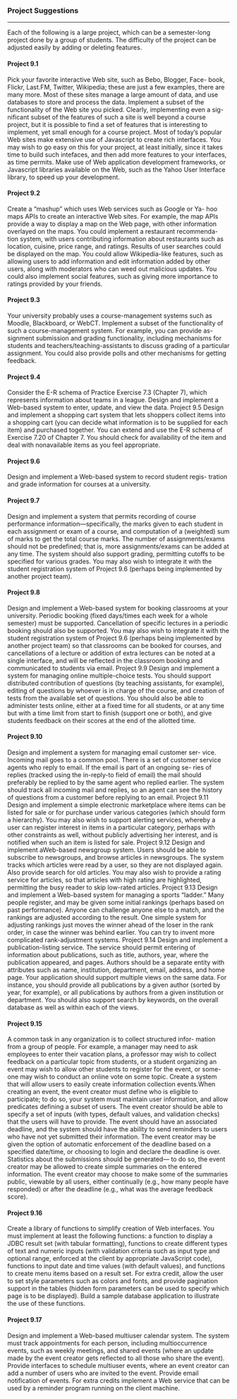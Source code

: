 ### Project Suggestions
---
Each of the following is a large project, which can be a semester-long project done
by a group of students. The difficulty of the project can be adjusted easily by
adding or deleting features.
  
  
#### Project 9.1  
Pick your favorite interactive Web site, such as Bebo, Blogger, Face-
book, Flickr, Last.FM, Twitter, Wikipedia; these are just a few examples,
there are many more. Most of these sites manage a large amount of data,
and use databases to store and process the data. Implement a subset of the
functionality of the Web site you picked. Clearly, implementing even a sig-
nificant subset of the features of such a site is well beyond a course project,
but it is possible to find a set of features that is interesting to implement, yet
small enough for a course project.
Most of today’s popular Web sites make extensive use of Javascript to
create rich interfaces. You may wish to go easy on this for your project, at
least initially, since it takes time to build such intefaces, and then add more
features to your interfaces, as time permits. Make use of Web application
development frameworks, or Javascript libraries available on the Web, such
as the Yahoo User Interface library, to speed up your development.
  
  
#### Project 9.2  
Create a “mashup” which uses Web services such as Google or Ya-
hoo maps APIs to create an interactive Web sites. For example, the map APIs
provide a way to display a map on the Web page, with other information
overlayed on the maps. You could implement a restaurant recommenda-
tion system, with users contributing information about restaurants such as
location, cuisine, price range, and ratings. Results of user searches could
be displayed on the map. You could allow Wikipedia-like features, such
as allowing users to add information and edit information added by other
users, along with moderators who can weed out malicious updates. You
could also implement social features, such as giving more importance to
ratings provided by your friends.
  
  
#### Project 9.3
Your university probably uses a course-management systems such
as Moodle, Blackboard, or WebCT. Implement a subset of the functionality
of such a course-management system. For example, you can provide as-
signment submission and grading functionality, including mechanisms for
students and teachers/teaching-assistants to discuss grading of a particular
assignment. You could also provide polls and other mechanisms for getting
feedback.
  
  
#### Project 9.4
Consider the E-R schema of Practice Exercise 7.3 (Chapter 7), which
represents information about teams in a league. Design and implement a
Web-based system to enter, update, and view the data.
Project 9.5 Design and implement a shopping cart system that lets shoppers
collect items into a shopping cart (you can decide what information is to be
supplied for each item) and purchased together. You can extend and use the
E-R schema of Exercise 7.20 of Chapter 7. You should check for availability
of the item and deal with nonavailable items as you feel appropriate.
  
  
#### Project 9.6 
Design and implement a Web-based system to record student regis-
tration and grade information for courses at a university.
  
  
#### Project 9.7
Design and implement a system that permits recording of course
performance information—specifically, the marks given to each student in
each assignment or exam of a course, and computation of a (weighted) sum
of marks to get the total course marks. The number of assignments/exams
should not be predefined; that is, more assignments/exams can be added
at any time. The system should also support grading, permitting cutoffs to
be specified for various grades.
You may also wish to integrate it with the student registration system of
Project 9.6 (perhaps being implemented by another project team).
  
  
#### Project 9.8
Design and implement a Web-based system for booking classrooms
at your university. Periodic booking (fixed days/times each week for a
whole semester) must be supported. Cancellation of specific lectures in a
periodic booking should also be supported.
You may also wish to integrate it with the student registration system
of Project 9.6 (perhaps being implemented by another project team) so
that classrooms can be booked for courses, and cancellations of a lecture
or addition of extra lectures can be noted at a single interface, and will be
reflected in the classroom booking and communicated to students via email.
Project 9.9 Design and implement a system for managing online multiple-choice
tests. You should support distributed contribution of questions (by teaching
assistants, for example), editing of questions by whoever is in charge of the
course, and creation of tests from the available set of questions. You should
also be able to administer tests online, either at a fixed time for all students,
or at any time but with a time limit from start to finish (support one or
both), and give students feedback on their scores at the end of the allotted
time.
  
  
#### Project 9.10
Design and implement a system for managing email customer ser-
vice. Incoming mail goes to a common pool. There is a set of customer
service agents who reply to email. If the email is part of an ongoing se-
ries of replies (tracked using the in-reply-to field of email) the mail should
preferably be replied to by the same agent who replied earlier. The system
should track all incoming mail and replies, so an agent can see the history
of questions from a customer before replying to an email.
Project 9.11 Design and implement a simple electronic marketplace where items
can be listed for sale or for purchase under various categories (which should
form a hierarchy). You may also wish to support alerting services, whereby
a user can register interest in items in a particular category, perhaps with
other constraints as well, without publicly advertising her interest, and is
notified when such an item is listed for sale.
Project 9.12 Design and implement aWeb-based newsgroup system. Users should
be able to subscribe to newsgroups, and browse articles in newsgroups. The
system tracks which articles were read by a user, so they are not displayed
again. Also provide search for old articles. You may also wish to provide a
rating service for articles, so that articles with high rating are highlighted,
permitting the busy reader to skip low-rated articles.
Project 9.13 Design and implement a Web-based system for managing a sports
“ladder.” Many people register, and may be given some initial rankings
(perhaps based on past performance). Anyone can challenge anyone else to
a match, and the rankings are adjusted according to the result. One simple
system for adjusting rankings just moves the winner ahead of the loser in
the rank order, in case the winner was behind earlier. You can try to invent
more complicated rank-adjustment systems.
Project 9.14 Design and implement a publication-listing service. The service
should permit entering of information about publications, such as title,
authors, year, where the publication appeared, and pages. Authors should
be a separate entity with attributes such as name, institution, department,
email, address, and home page.
Your application should support multiple views on the same data. For
instance, you should provide all publications by a given author (sorted by
year, for example), or all publications by authors from a given institution
or department. You should also support search by keywords, on the overall
database as well as within each of the views.
  
  
#### Project 9.15 
A common task in any organization is to collect structured infor-
mation from a group of people. For example, a manager may need to ask
employees to enter their vacation plans, a professor may wish to collect
feedback on a particular topic from students, or a student organizing an
event may wish to allow other students to register for the event, or some-
one may wish to conduct an online vote on some topic.
Create a system that will allow users to easily create information collection
events.When creating an event, the event creator must define who is eligible
to participate; to do so, your system must maintain user information, and
allow predicates defining a subset of users. The event creator should be able
to specify a set of inputs (with types, default values, and validation checks)
that the users will have to provide. The event should have an associated
deadline, and the system should have the ability to send reminders to
users who have not yet submitted their information. The event creator
may be given the option of automatic enforcement of the deadline based
on a specified date/time, or choosing to login and declare the deadline is
over. Statistics about the submissions should be generated— to do so, the
event creator may be allowed to create simple summaries on the entered
information. The event creator may choose to make some of the summaries
public, viewable by all users, either continually (e.g., how many people
have responded) or after the deadline (e.g., what was the average feedback
score).
  
  
#### Project 9.16
Create a library of functions to simplify creation of Web interfaces.
You must implement at least the following functions: a function to display
a JDBC result set (with tabular formatting), functions to create different
types of text and numeric inputs (with validation criteria such as input type
and optional range, enforced at the client by appropriate JavaScript code),
functions to input date and time values (with default values), and functions
to create menu items based on a result set. For extra credit, allow the user
to set style parameters such as colors and fonts, and provide pagination
support in the tables (hidden form parameters can be used to specify which
page is to be displayed). Build a sample database application to illustrate
the use of these functions.
  
  
#### Project 9.17
Design and implement a Web-based multiuser calendar system. The
system must track appointments for each person, including multioccurrence
events, such as weekly meetings, and shared events (where an update made
by the event creator gets reflected to all those who share the event). Provide
interfaces to schedule multiuser events, where an event creator can add a
number of users who are invited to the event. Provide email notification
of events. For extra credits implement a Web service that can be used by a
reminder program running on the client machine.
